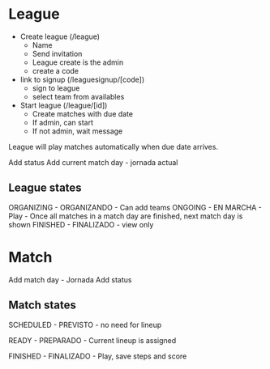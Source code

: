 

# League

* Create league (/league)
    * Name
    * Send invitation
    * League create is the admin
    * create a code
* link to signup (/leaguesignup/[code])
    * sign to league
    * select team from availables
* Start league (/league/[id])
    * Create matches with due date
    * If admin, can start
    * If not admin, wait message

League will play matches automatically when due date arrives.

Add status
Add current match day - jornada actual

## League states

ORGANIZING - ORGANIZANDO
    - Can add teams
ONGOING - EN MARCHA
    - Play
    - Once all matches in a match day are finished, next match day is shown
FINISHED - FINALIZADO
    - view only

# Match

Add match day - Jornada
Add status

## Match states

SCHEDULED - PREVISTO
    - no need for lineup

READY - PREPARADO
    - Current lineup is assigned

FINISHED - FINALIZADO
    - Play, save steps and score

